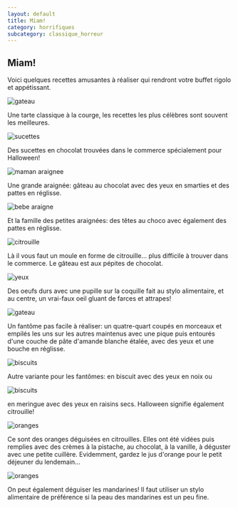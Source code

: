 ```yaml
---
layout: default
title: Miam!
category: horrifiques
subcategory: classique_horreur
---
```


## Miam!

Voici quelques recettes amusantes à réaliser qui rendront votre buffet rigolo et appétissant.

![gateau](/assets/images/pages/gateautoile.png)

Une tarte classique à la courge, les recettes les plus célèbres sont souvent les meilleures.

![sucettes](/assets/images/pages/sucettes.png)

Des sucettes en chocolat trouvées dans le commerce spécialement pour Halloween!

![maman araignee](/assets/images/pages/mamanaraignee.png)

Une grande araignée: gâteau au chocolat avec des yeux en smarties et des pattes en réglisse.

![bebe araigne](/assets/images/pages/bebearaignee.png)

Et la famille des petites araignées: des têtes au choco avec également des pattes en réglisse.

![citrouille](/assets/images/pages/citrouille.png)

Là il vous faut un moule en forme de citrouille... plus difficile à trouver dans le commerce. Le gâteau est aux pépites de chocolat.

![yeux](/assets/images/pages/yeux2.png)

Des oeufs durs avec une pupille sur la coquille fait au stylo alimentaire, et au centre, un vrai-faux oeil gluant de farces et attrapes!

![gateau](/assets/images/pages/fantomegateau.png)

Un fantôme pas facile à réaliser: un quatre-quart coupés en morceaux et empilés les uns sur les autres maintenus avec une pique puis entourés d'une couche de pâte d'amande blanche étalée, avec des yeux et une bouche en réglisse.

![biscuits](/assets/images/pages/fantomesbiscuits.png)

Autre variante pour les fantômes: en biscuit avec des yeux en noix ou

![biscuits](/assets/images/pages/fantomes.png)

en meringue avec des yeux en raisins secs.
Halloween signifie également citrouille!

![oranges](/assets/images/pages/oranges2.png)

Ce sont des oranges déguisées en citrouilles. Elles ont été vidées puis remplies avec des crèmes à la pistache, au chocolat, à la vanille, à déguster avec une petite cuillère. Evidemment, gardez le jus d'orange pour le petit déjeuner du lendemain...

![oranges](/assets/images/pages/oranges.png)

On peut également déguiser les mandarines! Il faut utiliser un stylo alimentaire de préférence si la peau des mandarines est un peu fine.
